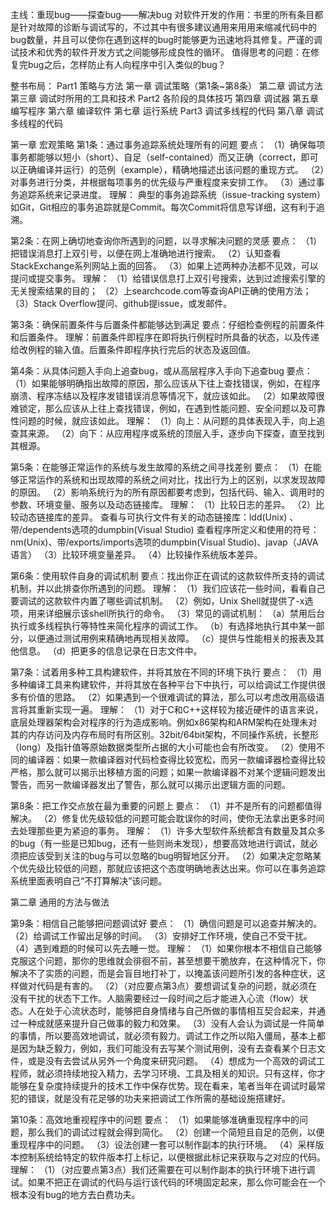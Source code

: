 主线：重现bug——探查bug——解决bug
对软件开发的作用：书里的所有条目都是针对故障的诊断与调试写的，不过其中有很多建议通用来用用来缩减代码中的bug数量，并且可以使你在遇到这样的bug时能够更为迅速地将其修复。严谨的调试技术和优秀的软件开发方式之间能够形成良性的循环。
值得思考的问题：在修复完bug之后，怎样防止有人向程序中引入类似的bug？

整书布局：
Part1 策略与方法
    第一章    调试策略（第1条~第8条）
    第二章    调试方法
    第三章    调试时所用的工具和技术
Part2 各阶段的具体技巧
    第四章    调试器
    第五章    编写程序
    第六章    编译软件
    第七章    运行系统
Part3 调试多线程的代码
    第八章   调试多线程的代码

第一章    宏观策略
第1条：通过事务追踪系统处理所有的问题
要点：
 （1）确保每项事务都能够以短小（short）、自足（self-contained）而又正确（correct，即可以正确编译并运行）的范例（example），精确地描述出该问题的重现方式。 
（2）对事务进行分类，并根据每项事务的优先级与严重程度来安排工作。 
（3）通过事务追踪系统来记录进度。
理解：
典型的事务追踪系统（issue-tracking system）如Git，Git相应的事务追踪就是Commit。每次Commit将信息写详细，这有利于追溯。

第2条：在网上确切地查询你所遇到的问题，以寻求解决问题的灵感
要点：
（1）把错误消息打上双引号，以便在网上准确地进行搜索。
（2）认知查看StackExchange系列网站上面的回答。 
（3）如果上述两种办法都不见效，可以提问或提交事务。
理解：
（1）给错误信息打上双引号搜索，达到过滤搜索引擎的无关搜索结果的目的；
（2）上searchcode.com等查询API正确的使用方法；
（3）Stack Overflow提问、github提issue，或发邮件。

第3条：确保前置条件与后置条件都能够达到满足
要点：仔细检查例程的前置条件和后置条件。
理解：前置条件即程序在即将执行例程时所具备的状态，以及传递给改例程的输入值。后置条件即程序执行完后的状态及返回值。

第4条：从具体问题入手向上追查bug，或从高层程序入手向下追查bug
要点：
（1）如果能够明确指出故障的原因，那么应该从下往上查找错误，例如，在程序崩溃、程序冻结以及程序发错错误消息等情况下，就应该如此。 
（2）如果故障很难锁定，那么应该从上往上查找错误，例如，在遇到性能问题、安全问题以及可靠性问题的时候，就应该如此。
理解：
（1）向上：从问题的具体表现入手，向上追查其来源。
（2）向下：从应用程序或系统的顶层入手，逐步向下探查，直至找到其根源。

第5条：在能够正常运作的系统与发生故障的系统之间寻找差别
要点：
（1）在能够正常运作的系统和出现故障的系统之间对比，找出行为上的区别，以求发现故障的原因。 
（2）影响系统行为的所有原因都要考虑到，包括代码、输入、调用时的参数、环境变量、服务以及动态链接库。
理解：
（1）比较日志的差异。
（2）比较动态链接库的差异。
查看与可执行文件有关的动态链接库：ldd(Unix) 、带/dependents选项的dumpbin(Visual Studio)
查看程序所定义和使用的符号：nm(Unix)、带/exports/imports选项的dumpbin(Visual Studio)、javap（JAVA语言）
（3）比较环境变量差异。
（4）比较操作系统版本差异。

第6条：使用软件自身的调试机制
要点：找出你正在调试的这款软件所支持的调试机制，并以此排查你所遇到的问题。
理解：
（1）我们应该花一些时间，看看自己要调试的这款软件内置了哪些调试机制。
（2）例如，Unix Shell就提供了-x选项，用来详细展示该shell所执行的命令。
（3）常见的调试机制：
      （a）禁用后台执行或多线程执行等特性来简化程序的调试工作。
      （b）有选择地执行其中某一部分，以便通过测试用例来精确地再现相关故障。
      （c）提供与性能相关的报表及其他信息。
      （d）把更多的信息记录在日志文件中。

第7条：试着用多种工具构建软件，并将其放在不同的环境下执行
要点：
（1）用多种编译工具来构建软件，并将其放在各种平台下中执行，可以给调试工作提供很多有价值的思路。
（2）如果遇到一个很难调试的算法，那么可以考虑改用高级语言将其重新实现一遍。
理解：
（1）对于C和C++这样较为接近硬件的语言来说，底层处理器架构会对程序的行为造成影响。例如x86架构和ARM架构在处理未对其的内存访问及内存布局时有所区别。32bit/64bit架构，不同操作系统，长整形（long）及指针值等原始数据类型所占据的大小可能也会有所改变。
（2）使用不同的编译器：如果一款编译器对代码检查得比较宽松，而另一款编译器检查得比较严格，那么就可以揭示出移植方面的问题；如果一款编译器不对某个逻辑问题发出警告，而另一款编译器发出了警告，那么就可以揭示出逻辑方面的问题。

第8条：把工作交点放在最为重要的问题上
要点：
（1）并不是所有的问题都值得解决。
（2）修复优先级较低的问题可能会耽误你的时间，使你无法拿出更多时间去处理那些更为紧迫的事务。
理解：
（1）许多大型软件系统都含有数量及其众多的bug（有一些是已知bug，还有一些则尚未发现），想要高效地进行调试，就必须把应该受到关注的bug与可以忽略的bug明智地区分开。
（2）如果决定忽略某个优先级比较低的问题，那就应该把这个态度明确地表达出来。你可以在事务追踪系统里面表明自己“不打算解决”该问题。


第二章 通用的方法与做法

第9条：相信自己能够把问题调试好
要点：
（1）确信问题是可以追查并解决的。
（2）给调试工作留出足够的时间。
（3）安排好工作环境，使自己不受干扰。
（4）遇到难题的时候可以先去睡一觉。
理解：
（1）如果你根本不相信自己能够克服这个问题，那你的思维就会徘徊不前，甚至想要干脆放弃，在这种情况下，你解决不了实质的问题，而是会盲目地打补丁，以掩盖该问题所引发的各种症状，这样做对代码是有害的。
（2）（对应要点第3点）要想调试复杂的问题，就必须在没有干扰的状态下工作。人脑需要经过一段时间之后才能进入心流（flow）状态。人在处于心流状态时，能够把自身情绪与自己所做的事情相互契合起来，并通过一种成就感来提升自己做事的毅力和效果。
（3）没有人会认为调试是一件简单的事情，所以要高效地调试，就必须有毅力。调试工作之所以陷入僵局，基本上都是因为缺乏毅力，例如，我们可能没有去写某个测试用例，没有去查看某个日志文件，或是没有去尝试从另外一个角度来研究问题。
（4）想成为一个高效的调试工程师，就必须持续地投入精力，去学习环境、工具及相关的知识。只有这样，你才能够在复杂度持续提升的技术工作中保存优势。现在看来，笔者当年在调试时最常犯的错误，就是没有花足够的功夫来把调试工作所需的基础设施搭建好。

第10条：高效地重视程序中的问题
要点：
（1）如果能够准确重现程序中的问题，那么我们的调试过程就会得到简化。
（2）创建一个简短且自足的范例，以便重现程序中的问题。
（3）设法创建一套可以制作副本的执行环境。
（4）采样版本控制系统给特定的软件版本打上标记，以便根据此标记来获取与之对应的代码。
理解：
（1）（对应要点第3点）我们还需要在可以制作副本的执行环境下进行调试。如果不把正在调试的代码与运行该代码的环境固定起来，那么你可能会在一个根本没有bug的地方去白费功夫。

